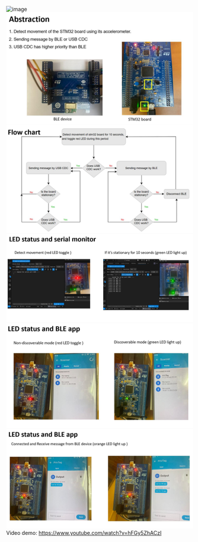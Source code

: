 <img width="997" height="158" alt="image" src="https://github.com/user-attachments/assets/9509622b-898e-4020-a5ae-00f71f89ba5d" />![Abstraction](slide1.jpg)
![Flow chart](slide2.jpg)
![LED status and serial monitor](slide3.jpg)
![LED status and BLE app-1](slide4.jpg)
![LED status and BLE app-2](slide5.jpg)
Video demo:
https://www.youtube.com/watch?v=hFGy5ZhACzI
